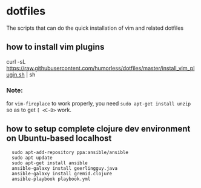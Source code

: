 # dotfiles
The scripts that can do the quick installation of vim and related dotfiles

## how to install vim plugins
curl -sL https://raw.githubusercontent.com/humorless/dotfiles/master/install_vim_plugin.sh | sh

### Note:
for `vim-fireplace` to work properly, you need `sudo apt-get install unzip` so as to get `[ <C-D>` work.

## how to setup complete clojure dev environment on Ubuntu-based localhost
```
  sudo apt-add-repository ppa:ansible/ansible
  sudo apt update
  sudo apt-get install ansible
  ansible-galaxy install geerlingguy.java
  ansible-galaxy install gremid.clojure
  ansible-playbook playbook.yml
```
